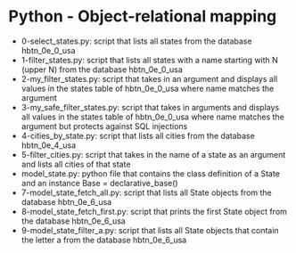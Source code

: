 # Python - Object-relational mapping
* 0-select_states.py: script that lists all states from the database hbtn_0e_0_usa
* 1-filter_states.py: script that lists all states with a name starting with N (upper N) from the database hbtn_0e_0_usa
* 2-my_filter_states.py: script that takes in an argument and displays all values in the states table of hbtn_0e_0_usa where name matches the argument
* 3-my_safe_filter_states.py: script that takes in arguments and displays all values in the states table of hbtn_0e_0_usa where name matches the argument but protects against SQL injections
* 4-cities_by_state.py: script that lists all cities from the database hbtn_0e_4_usa
* 5-filter_cities.py: script that takes in the name of a state as an argument and lists all cities of that state
* model_state.py: python file that contains the class definition of a State and an instance Base = declarative_base()
* 7-model_state_fetch_all.py: script that lists all State objects from the database hbtn_0e_6_usa
* 8-model_state_fetch_first.py: script that prints the first State object from the database hbtn_0e_6_usa
* 9-model_state_filter_a.py: script that lists all State objects that contain the letter a from the database hbtn_0e_6_usa
